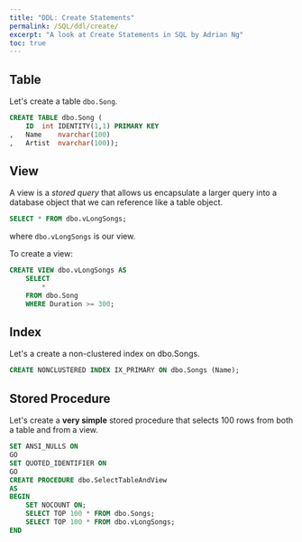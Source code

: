 ```yaml
---
title: "DDL: Create Statements"
permalink: /SQL/ddl/create/
excerpt: "A look at Create Statements in SQL by Adrian Ng"
toc: true
---
```


## Table

Let's create a table `dbo.Song`.

```sql
CREATE TABLE dbo.Song (
	ID	int IDENTITY(1,1) PRIMARY KEY
,	Name	nvarchar(100)
,	Artist	nvarchar(100));
```

## View

A view is a _stored query_ that allows us encapsulate a larger query into a database object that we can reference like a table object.

```sql
SELECT * FROM dbo.vLongSongs;
```
where `dbo.vLongSongs` is our view. 

To create a view:

```sql
CREATE VIEW dbo.vLongSongs AS 
	SELECT
		*
	FROM dbo.Song
	WHERE Duration >= 300;
```

## Index

Let's a create a non-clustered index on dbo.Songs.

```sql
CREATE NONCLUSTERED INDEX IX_PRIMARY ON dbo.Songs (Name);
```

## Stored Procedure

Let's create a __very simple__ stored procedure that selects 100 rows from both a table and from a view.

```sql
SET ANSI_NULLS ON
GO
SET QUOTED_IDENTIFIER ON
GO
CREATE PROCEDURE dbo.SelectTableAndView
AS
BEGIN
	SET NOCOUNT ON;
	SELECT TOP 100 * FROM dbo.Songs;
	SELECT TOP 100 * FROM dbo.vLongSongs;
END
```

